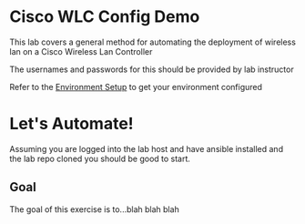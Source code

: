 # Cisco WLC Config Demo

This lab covers a general method for automating the deployment of wireless lan on a Cisco Wireless Lan Controller

The usernames and passwords for this should be provided by lab instructor

Refer to the [Environment Setup](environment_setup.md) to get your environment configured

# Let's Automate!

Assuming you are logged into the lab host and have ansible installed and the lab repo cloned you should be good to
start.


## Goal

The goal of this exercise is to...blah blah blah















